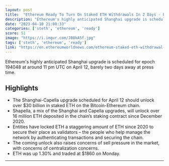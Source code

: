 ```yaml
---
layout: post
title:  "Ethereum Ready To Turn On Staked ETH Withdrawals In 2 Days - Ethereum World News"
description: "Ethereum's highly anticipated Shanghai upgrade is scheduled for epoch 194048 at around 11 pm UTC on April 12, barely two days away at press time."
date: "2023-04-10 21:08:33"
categories: ['steth', 'ethereum', 'ready']
score: 51
image: "https://i.imgur.com/J08kA5f.jpg"
tags: ['steth', 'ethereum', 'ready']
link: "https://en.ethereumworldnews.com/ethereum-staked-eth-withdrawal-2-days/"
---
```


Ethereum's highly anticipated Shanghai upgrade is scheduled for epoch 194048 at around 11 pm UTC on April 12, barely two days away at press time.

## Highlights

- The Shanghai-Capella upgrade scheduled for April 12 should unlock over $30 billion in staked ETH on the Bitcoin-Ethereum chain.
- Shapella, a mix of the Shanghai and Capella upgrades, will unlock over 16 million ETH deposited in the chain’s staking contract since December 2020.
- Entities have locked ETH a staggering amount of ETH since 2020 to secure their place as validators – the people who help manage the network by authenticating transactions and securing the chain.
- The coming unlock also raises concerns of sell pressure in the market, with concerns of centralization concerns.
- ETH was up 1.30% and traded at $1860 on Monday.

---
